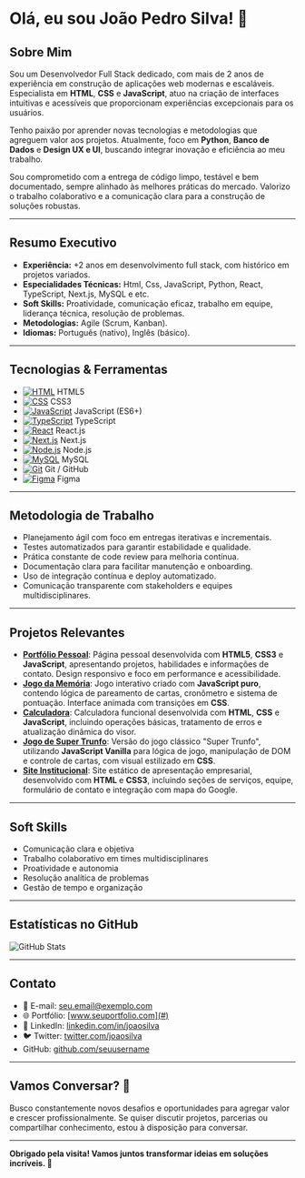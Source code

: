 # Olá, eu sou João Pedro Silva! 👋

## Sobre Mim

Sou um Desenvolvedor Full Stack dedicado, com mais de 2 anos de experiência em construção de aplicações web modernas e escaláveis. Especialista em **HTML**, **CSS** e **JavaScript**, atuo na criação de interfaces intuitivas e acessíveis que proporcionam experiências excepcionais para os usuários.

Tenho paixão por aprender novas tecnologias e metodologias que agreguem valor aos projetos. Atualmente, foco em **Python**, **Banco de Dados** e **Design UX e UI**, buscando integrar inovação e eficiência ao meu trabalho.

Sou comprometido com a entrega de código limpo, testável e bem documentado, sempre alinhado às melhores práticas do mercado. Valorizo o trabalho colaborativo e a comunicação clara para a construção de soluções robustas.

---

## Resumo Executivo

- **Experiência:** +2 anos em desenvolvimento full stack, com histórico em projetos variados.
- **Especialidades Técnicas:** Html, Css, JavaScript, Python, React, TypeScript, Next.js, MySQL e etc.
- **Soft Skills:** Proatividade, comunicação eficaz, trabalho em equipe, liderança técnica, resolução de problemas.
- **Metodologias:** Agile (Scrum, Kanban).
- **Idiomas:** Português (nativo), Inglês (básico).

---

## Tecnologias & Ferramentas

- [![HTML](https://img.shields.io/badge/HTML5-E34F26?style=flat-square&logo=html5&logoColor=white)](https://developer.mozilla.org/en-US/docs/Web/HTML) HTML5  
- [![CSS](https://img.shields.io/badge/CSS3-1572B6?style=flat-square&logo=css3&logoColor=white)](https://developer.mozilla.org/en-US/docs/Web/CSS) CSS3  
- [![JavaScript](https://img.shields.io/badge/JavaScript-F7DF1E?style=flat-square&logo=javascript&logoColor=black)](https://developer.mozilla.org/en-US/docs/Web/JavaScript) JavaScript (ES6+)  
- [![TypeScript](https://img.shields.io/badge/TypeScript-3178C6?style=flat-square&logo=typescript&logoColor=white)](https://www.typescriptlang.org/) TypeScript  
- [![React](https://img.shields.io/badge/React-61DAFB?style=flat-square&logo=react&logoColor=black)](https://reactjs.org/) React.js  
- [![Next.js](https://img.shields.io/badge/Next.js-000000?style=flat-square&logo=next.js&logoColor=white)](https://nextjs.org/) Next.js  
- [![Node.js](https://img.shields.io/badge/Node.js-339933?style=flat-square&logo=node.js&logoColor=white)](https://nodejs.org/) Node.js  
- [![MySQL](https://img.shields.io/badge/MySQL-4479A1?style=flat-square&logo=mysql&logoColor=white)](https://dev.mysql.com/doc/) MySQL  
- [![Git](https://img.shields.io/badge/Git-F05032?style=flat-square&logo=git&logoColor=white)](https://git-scm.com/) Git / GitHub  
- [![Figma](https://img.shields.io/badge/Figma-000000?style=flat-square&logo=figma&logoColor=white)](https://www.figma.com/) Figma  


---

## Metodologia de Trabalho

- Planejamento ágil com foco em entregas iterativas e incrementais.
- Testes automatizados para garantir estabilidade e qualidade.
- Prática constante de code review para melhoria contínua.
- Documentação clara para facilitar manutenção e onboarding.
- Uso de integração contínua e deploy automatizado.
- Comunicação transparente com stakeholders e equipes multidisciplinares.

---

## Projetos Relevantes

- [**Portfólio Pessoal**](#): Página pessoal desenvolvida com **HTML5**, **CSS3** e **JavaScript**, apresentando projetos, habilidades e informações de contato. Design responsivo e foco em performance e acessibilidade.
- [**Jogo da Memória**](#): Jogo interativo criado com **JavaScript puro**, contendo lógica de pareamento de cartas, cronômetro e sistema de pontuação. Interface animada com transições em **CSS**.
- [**Calculadora**](#): Calculadora funcional desenvolvida com **HTML**, **CSS** e **JavaScript**, incluindo operações básicas, tratamento de erros e atualização dinâmica do visor.
- [**Jogo de Super Trunfo**](#): Versão do jogo clássico "Super Trunfo", utilizando **JavaScript Vanilla** para lógica de jogo, manipulação de DOM e controle de cartas, com visual estilizado em **CSS**.
- [**Site Institucional**](#): Site estático de apresentação empresarial, desenvolvido com **HTML** e **CSS3**, incluindo seções de serviços, equipe, formulário de contato e integração com mapa do Google.


---

## Soft Skills

- Comunicação clara e objetiva
- Trabalho colaborativo em times multidisciplinares
- Proatividade e autonomia
- Resolução analítica de problemas
- Gestão de tempo e organização

---

## Estatísticas no GitHub

![GitHub Stats](#)

---

## Contato

- 📧 E-mail: [seu.email@exemplo.com](#)
- 🌐 Portfólio: [www.seuportfolio.com](#)
- 💼 LinkedIn: [linkedin.com/in/joaosilva](#)
- 🐦 Twitter: [twitter.com/joaosilva](#)
- GitHub: [github.com/seuusername](#)

---

## Vamos Conversar? 🤝

Busco constantemente novos desafios e oportunidades para agregar valor e crescer profissionalmente. Se quiser discutir projetos, parcerias ou compartilhar conhecimento, estou à disposição para conversar.

---

**Obrigado pela visita! Vamos juntos transformar ideias em soluções incríveis. 🚀**

<!--
**JoaoPedroSilvaDEV2024/JoaoPedroSilvaDEV2024** is a ✨ _special_ ✨ repository because its `README.md` (this file) appears on your GitHub profile.

Here are some ideas to get you started:

- 🔭 I’m currently working on ...
- 🌱 I’m currently learning ...
- 👯 I’m looking to collaborate on ...
- 🤔 I’m looking for help with ...
- 💬 Ask me about ...
- 📫 How to reach me: ...
- 😄 Pronouns: ...
- ⚡ Fun fact: ...
-->
